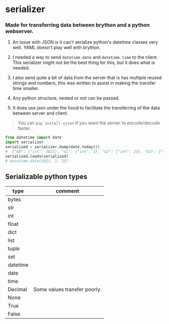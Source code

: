 # serializer

### Made for transferring data between brython and a python webserver.

1. An issue with JSON is it can't serialize python's datetime classes very well.  YAML doesn't play well with brython.

2. I needed a way to send `datetime.date` and `datetime.time` to the client. This serializer might not be the best thing
   for this, but it does what is needed.
   
3. I also send quite a bit of data from the server that is has multiple reused strings and numbers, this was written to
   assist in making the transfer time smaller.
   
4. Any python structure, nested or not can be passed.

5. It does use json under the hood to facilitate the transferring of the data between server and client.

> You can `pip install ujson` if you want the server to encode/decode faster. 

```python
from datetime import date
import serializer
serialized = serializer.dump(date.today())
# '{"&0": {"int": 2021}, "&1": {"int": 2}, "&2": {"int": 25}, "&3": {"tuple": ["&0", "&1", "&2"]}, "date": "&3"}'
serialized.loads(serialized)
# datetime.date(2021, 2, 25)
```

## Serializable python types 

| type | comment |
|---|---|
| bytes |
| str |
| int |
| float |
| dict |
| list |
| tuple |
| set |
| datetime |
| date |
| time |
| Decimal | Some values transfer poorly.
| None |
| True |
| False |
